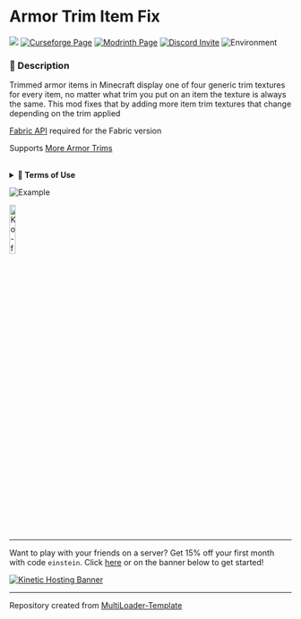 # Armor Trim Item Fix

![](https://img.shields.io/badge/Mod%20Loaders-NeoForge%20%26%20Fabric-green?style=for-the-badge)
[![Curseforge Page](https://img.shields.io/badge/Curseforge-Page-orange?style=for-the-badge&logo=curseforge "CurseForge Page")](https://www.curseforge.com/minecraft/mc-mods/armor-trim-item-fix)
[![Modrinth Page](https://img.shields.io/badge/Modrinth-Page-1bd96a?style=for-the-badge&logo=modrinth "Modrinth Page")](https://modrinth.com/mod/armor-trim-item-fix)
[![Discord Invite](https://img.shields.io/badge/Discord-Einstein%27s%20Lab-blue?style=for-the-badge&logo=discord)](https://discord.gg/gSsaFAvrBM)
![Environment](https://img.shields.io/badge/Environment-Client-FF4500?style=for-the-badge)

### **📘 Description**
Trimmed armor items in Minecraft display one of four generic trim textures for every item, no matter what trim you
put on an item the texture is always the same. This mod fixes that by adding more item trim textures that
change depending on the trim applied

[Fabric API](https://modrinth.com/mod/fabric-api) required for the Fabric version

Supports [More Armor Trims](https://modrinth.com/mod/more-armor-trims)

<br>
<details>
<summary><b>📜 Terms of Use</b></summary>

```
You may
✅ Use this mod as a reference to understand and or create something of your own, as long as it is not a copy or recreation
✅ Use this mod in modpacks with credit and one or more links to any of the project pages*
✅ Edit for personal use
✅ Use this mod for/in YouTube videos with credit and one or more links to any of the project pages*
✅ Create resource packs, data packs, and addon mods for this mod

You may not
❌ Reupload/publish this mod to any website without explicit permission from me and one or more links to any of the project pages*
❌ Redistibute edited or unedited assets** from this mod without permission from me and credit

* Project pages include CurseForge, Modrinth, Planet Minecraft, GitHub
** Assets include logos, banners, textures, models etc
```
</details>

![Example](https://i.imgur.com/9BG86Nc.png)

[<img alt="Ko-fi Badge" height="15%" width="15%" src="https://storage.ko-fi.com/cdn/brandasset/kofi_bg_tag_dark.png" alt="Ko-fi badge">](https://ko-fi.com/mincrafteinstein)

---

Want to play with your friends on a server? Get 15% off your first month with code `einstein`.
Click [here](https://billing.kinetichosting.net/aff.php?aff=124) or on the banner below to get started!

[![Kinetic Hosting Banner](https://i.imgur.com/u6Fn0I0.png)](https://billing.kinetichosting.net/aff.php?aff=124)

---

Repository created from [MultiLoader-Template](https://github.com/jaredlll08/MultiLoader-Template)
